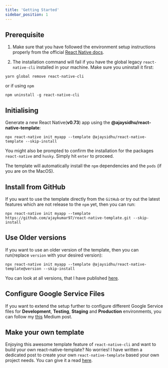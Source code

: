 ```yaml
---
title: 'Getting Started'
sidebar_position: 1
---
```


## Prerequisite
1. Make sure that you have followed the environment setup instructions properly from the official [React Native docs](https://reactnative.dev/docs/environment-setup).

2. The installation command will fail if you have the global legacy `react-native-cli` installed in your machine. Make sure you uninstall it first:

```shell
yarn global remove react-native-cli
```

or if using `npm`

```shell
npm uninstall -g react-native-cli
```

## Initialising

Generate a new React Native(**v0.73**) app using the **@ajaysidhu/react-native-template**:

```shell
npx react-native init myapp --template @ajaysidhu/react-native-template --skip-install
```

You might also be prompted to confirm the installation for the packages `react-native` and `husky`. Simply hit `enter` to proceed.

The template will automatically install the `npm` dependencies and the `pods` (if you are on the MacOS).

## Install from GitHub
If you want to use the template directly from the `GitHub` or try out the latest features which are not release to the `npm` yet, then you can run:

```shell
npx react-native init myapp --template https://github.com/ajaykumar97/react-native-template.git --skip-install
```

## Use Older versions

If you want to use an older version of the template, then you can run(replace `version` with your desired version):

```shell
npx react-native init myapp --template @ajaysidhu/react-native-template@version --skip-install
```

You can look at all versions, that I have published [here](https://github.com/ajaykumar97/react-native-template/releases).

## Configure Google Service Files

If you want to extend the setup further to configure different Google Service files for **Development**, **Testing**, **Staging** and **Production** environments, you can follow my [this](https://medium.com/swlh/part-3-configure-bundle-ids-app-name-and-google-service-files-94aed34bbca5) Medium post.


## Make your own template
Enjoying this awesome template feature of `react-native-cli` and want to build your own react-native-template? No worries! I have written a dedicated post to create your own `react-native-template` based your own project needs. You can give it a read [here](https://hackernoon.com/how-to-quickly-create-a-custom-template-in-react-native-4up340g).